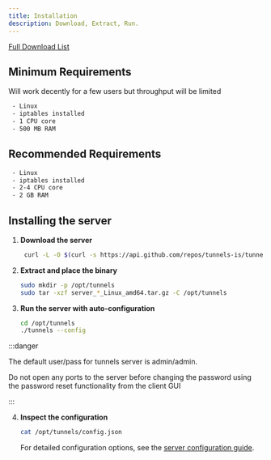 ```yaml
---
title: Installation
description: Download, Extract, Run.
---
```


[Full Download List](https://github.com/tunnels-is/tunnels/releases)

## Minimum Requirements
 Will work decently for a few users but throughput will be limited
```bash
 - Linux 
 - iptables installed
 - 1 CPU core
 - 500 MB RAM
```

## Recommended Requirements
```bash
 - Linux 
 - iptables installed
 - 2-4 CPU core
 - 2 GB RAM
```

## Installing the server

1. **Download the server**
   ```bash
    curl -L -O $(curl -s https://api.github.com/repos/tunnels-is/tunnels/releases/latest | grep 'browser_download_url' | grep 'tunnels_.*_Linux_amd64.tar.gz' | cut -d '"' -f 4)
   ```

2. **Extract and place the binary**
   ```bash
   sudo mkdir -p /opt/tunnels
   sudo tar -xzf server_*_Linux_amd64.tar.gz -C /opt/tunnels
   ```

3. **Run the server with auto-configuration**
   ```bash
   cd /opt/tunnels
   ./tunnels --config
   ```

:::danger

The default user/pass for tunnels server is admin/admin.

Do not open any ports to the server before changing the password using the password reset functionality from the client GUI

:::

4. **Inspect the configuration**
   ```bash
   cat /opt/tunnels/config.json
   ```
   For detailed configuration options, see the [server configuration guide](/docs/server/config).
